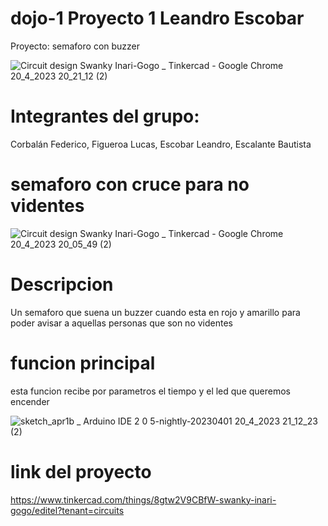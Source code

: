 # dojo-1 Proyecto 1 Leandro Escobar
Proyecto: semaforo con buzzer

![Circuit design Swanky Inari-Gogo _ Tinkercad - Google Chrome 20_4_2023 20_21_12 (2)](https://user-images.githubusercontent.com/123372673/233506618-543e049e-c475-4c2b-afe5-f8aaa8822233.png)
# Integrantes del grupo:
Corbalán Federico, Figueroa Lucas, Escobar Leandro, Escalante Bautista
# semaforo con cruce para no videntes
![Circuit design Swanky Inari-Gogo _ Tinkercad - Google Chrome 20_4_2023 20_05_49 (2)](https://user-images.githubusercontent.com/123372673/233507442-b9889ca4-7599-45d4-8dc5-3f42d2edbc6a.png)
# Descripcion
Un semaforo que suena un buzzer cuando esta en rojo y amarillo para poder avisar a aquellas personas que son no videntes 
# funcion principal
esta funcion recibe por parametros el tiempo y el led que queremos encender

![sketch_apr1b _ Arduino IDE 2 0 5-nightly-20230401 20_4_2023 21_12_23 (2)](https://user-images.githubusercontent.com/123372673/233511956-a48a6da6-699f-4e94-a824-541d72409367.png)

# link del proyecto
https://www.tinkercad.com/things/8gtw2V9CBfW-swanky-inari-gogo/editel?tenant=circuits

